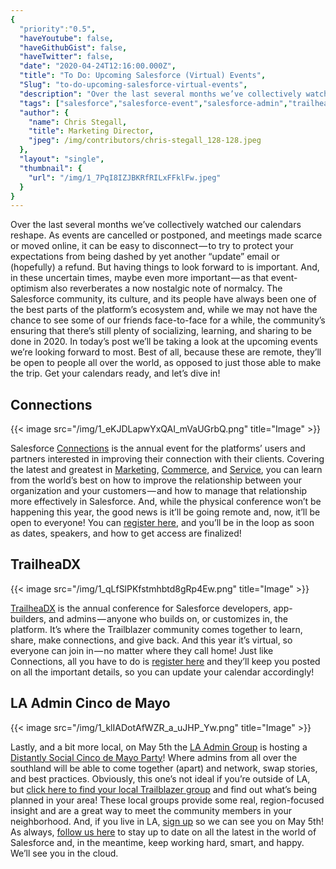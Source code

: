 ```yaml
---
{
  "priority":"0.5",
  "haveYoutube": false,
  "haveGithubGist": false,
  "haveTwitter": false,
  "date": "2020-04-24T12:16:00.000Z",
  "title": "To Do: Upcoming Salesforce (Virtual) Events",
  "Slug": "to-do-upcoming-salesforce-virtual-events",
  "description": "Over the last several months we’ve collectively watched our calendars reshape. As events are cancelled or postponed, and meetings made scarce or moved online, it can be easy to disconnect — to try to protect your expectations from being dashed by yet another “update” email or (hopefully) a refund..",
  "tags": ["salesforce","salesforce-event","salesforce-admin","trailheadx","events"],
  "author": {
    "name": Chris Stegall,
    "title": Marketing Director,
    "jpeg": /img/contributors/chris-stegall_128-128.jpeg
  },
  "layout": "single",
  "thumbnail": {
    "url": "/img/1_7PqI8IZJBKRfRILxFFklFw.jpeg"
  }
}
---
```

Over the last several months we’ve collectively watched our calendars reshape. As events are cancelled or postponed, and meetings made scarce or moved online, it can be easy to disconnect — to try to protect your expectations from being dashed by yet another “update” email or (hopefully) a refund.
But having things to look forward to is important. And, in these uncertain times, maybe even more important — as that event-optimism also reverberates a now nostalgic note of normalcy.
The Salesforce community, its culture, and its people have always been one of the best parts of the platform’s ecosystem and, while we may not have the chance to see some of our friends face-to-face for a while, the community’s ensuring that there’s still plenty of socializing, learning, and sharing to be done in 2020. In today’s post we’ll be taking a look at the upcoming events we’re looking forward to most. Best of all, because these are remote, they’ll be open to people all over the world, as opposed to just those able to make the trip.
Get your calendars ready, and let’s dive in!

## Connections

{{< image src="/img/1_eKJDLapwYxQAI_mVaUGrbQ.png" title="Image" >}}

Salesforce [Connections](https://www.salesforce.com/connections/) is the annual event for the platforms’ users and partners interested in improving their connection with their clients. Covering the latest and greatest in [Marketing](https://www.salesforce.com/products/marketing-cloud/overview/), [Commerce](https://www.salesforce.com/products/commerce-cloud/overview/), and [Service](https://www.salesforce.com/products/service-cloud/overview/), you can learn from the world’s best on how to improve the relationship between your organization and your customers — and how to manage that relationship more effectively in Salesforce.
And, while the physical conference won’t be happening this year, the good news is it’ll be going remote and, now, it’ll be open to everyone! You can [register here](https://www.salesforce.com/form/event/cnx-register/), and you’ll be in the loop as soon as dates, speakers, and how to get access are finalized!

## TrailheaDX

{{< image src="/img/1_qLfSlPKfstmhbtd8gRp4Ew.png" title="Image" >}}

[TrailheaDX](https://www.salesforce.com/trailheadx/) is the annual conference for Salesforce developers, app-builders, and admins — anyone who builds on, or customizes in, the platform. It’s where the Trailblazer community comes together to learn, share, make connections, and give back. And this year it’s virtual, so everyone can join in — no matter where they call home!
Just like Connections, all you have to do is [register here](https://www.salesforce.com/form/event/tdx20-stay-up-to-date/) and they’ll keep you posted on all the important details, so you can update your calendar accordingly!

## LA Admin Cinco de Mayo

{{< image src="/img/1_klIADotAfWZR_a_uJHP_Yw.png" title="Image" >}}

Lastly, and a bit more local, on May 5th the [LA Admin Group](https://trailblazercommunitygroups.com/los-angeles-ca-administrators-group/) is hosting a [Distantly Social Cinco de Mayo Party](https://trailblazercommunitygroups.com/events/details/salesforce-los-angeles-ca-administrators-group-presents-distantly-social-cinco-de-mayo-party/)! Where admins from all over the southland will be able to come together (apart) and network, swap stories, and best practices.
Obviously, this one’s not ideal if you’re outside of LA, but [click here to find your local Trailblazer group](https://trailblazercommunitygroups.com/#chapters-page) and find out what’s being planned in your area! These local groups provide some real, region-focused insight and are a great way to meet the community members in your neighborhood. And, if you live in LA, [sign up](https://trailblazercommunitygroups.com/events/details/salesforce-los-angeles-ca-administrators-group-presents-distantly-social-cinco-de-mayo-party/) so we can see you on May 5th!
As always, [follow us here](https://pardot.mkpartners.com/subscribe) to stay up to date on all the latest in the world of Salesforce and, in the meantime, keep working hard, smart, and happy.
We’ll see you in the cloud.
